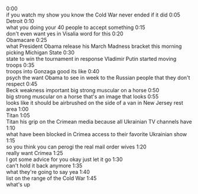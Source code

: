 0:00	
if you watch my show you know the Cold War never ended if it did
0:05	
Detroit
0:10	
what you doing your 40 people to accept something
0:15	
don't even want yes in Visalia word for this
0:20	
Obamacare
0:25	
what President Obama release his March Madness bracket this morning picking Michigan State
0:30	
state to win the tournament in response Vladimir Putin started moving troops
0:35	
troops into Gonzaga good its like
0:40	
psych the want Obama to see in week to the Russian people that they don't respect
0:45	
Beck weakness important big strong muscular on a horse
0:50	
big strong muscular on a horse that's an image that looks
0:55	
looks like it should be airbrushed on the side of a van in New Jersey rest area
1:00	
Titan
1:05	
Titan his grip on the Crimean media because all Ukrainian TV channels have
1:10	
what have been blocked in Crimea access to their favorite Ukrainian show
1:15	
so you think you can perogi the real mail order wives
1:20	
really want Crimea
1:25	
I got some advice for you okay just let it go
1:30	
can't hold it back anymore
1:35	
what they're going to say yea
1:40	
list on the range of the Cold War
1:45	
what's up